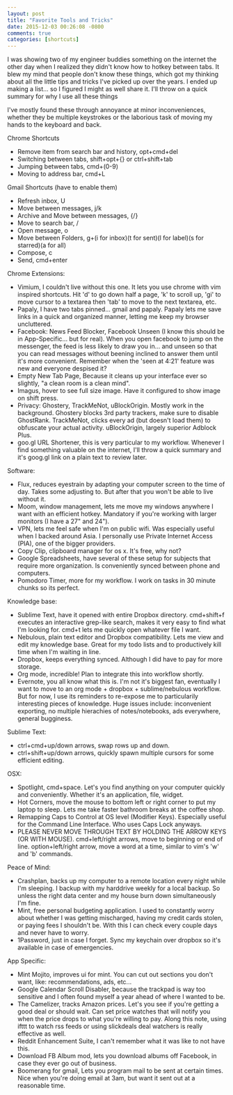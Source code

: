 ```yaml
---
layout: post
title: "Favorite Tools and Tricks"
date: 2015-12-03 00:26:08 -0800
comments: true
categories: [shortcuts]
---
```


I was showing two of my engineer buddies something on the internet the other day when I realized they didn't know how to hotkey between tabs. It blew my mind that people don't know these things, which got my thinking about all the little tips and tricks I've picked up over the years. I ended up making a list... so I figured I might as well share it. I'll throw on a quick summary for why I use all these things

I've mostly found these through annoyance at minor inconveniences, whether they be multiple keystrokes or the laborious task of moving my hands to the keyboard and back.

<!-- more -->

Chrome Shortcuts

* Remove item from search bar and history, opt+cmd+del
* Switching between tabs, shift+opt+{} or ctrl+shift+tab
* Jumping between tabs, cmd+(0-9)
* Moving to address bar, cmd+L

Gmail Shortcuts (have to enable them)

* Refresh inbox, U
* Move between messages, j/k
* Archive and Move between messages, {/}
* Move to search bar, /
* Open message, o
* Move between Folders, g+(i for inbox)(t for sent)(l for label)(s for starred)(a for all)
* Compose, c
* Send, cmd+enter

Chrome Extensions:

* Vimium, I couldn't live without this one. It lets you use chrome with vim inspired shortcuts. Hit 'd' to go down half a page, 'k' to scroll up, 'gi' to move cursor to a textarea then 'tab' to move to the next textarea, etc.
* Papaly, I have two tabs pinned... gmail and papaly. Papaly lets me save links in a quick and organized manner, letting me keep my browser uncluttered.
* Facebook: News Feed Blocker, Facebook Unseen (I know this should be in App-Specific... but for real). When you open facebook to jump on the messenger, the feed is less likely to draw you in... and unseen so that you can read messages without beening inclined to answer them until it's more convenient. Remember when the 'seen at 4:21' feature was new and everyone despised it?
* Empty New Tab Page, Because it cleans up your interface ever so slightly, "a clean room is a clean mind".
* Imagus, hover to see full size image. Have it configured to show image on shift press.
* Privacy: Ghostery, TrackMeNot, uBlockOrigin. Mostly work in the background. Ghostery blocks 3rd party trackers, make sure to disable GhostRank. TrackMeNot, clicks every ad (but doesn't load them) to obfuscate your actual activity. uBlockOrigin, largely superior Adblock Plus.
* goo.gl URL Shortener, this is very particular to my workflow. Whenever I find something valuable on the internet, I'll throw a quick summary and it's goog.gl link on a plain text to review later.

Software:

* Flux, reduces eyestrain by adapting your computer screen to the time of day. Takes some adjusting to. But after that you won't be able to live without it. 
* Moom, window management, lets me move my windows anywhere I want with an efficient hotkey. Mandatory if you're working with larger monitors (I have a 27" and 24").
* VPN, lets me feel safe when I'm on public wifi. Was especially useful when I backed around Asia. I personally use Private Internet Access (PIA), one of the bigger providers.
* Copy Clip, clipboard manager for os x. It's free, why not?
* Google Spreadsheets, have several of these setup for subjects that require more organization. Is conveniently synced between phone and computers.
* Pomodoro Timer, more for my workflow. I work on tasks in 30 minute chunks so its perfect.

Knowledge base: 

* Sublime Text, have it opened with entire Dropbox directory. cmd+shift+f executes an interactive grep-like search, makes it very easy to find what I'm looking for. cmd+t lets me quickly open whatever file I want.
* Nebulous, plain text editor and Dropbox compatibility. Lets me view and edit my knowledge base. Great for my todo lists and to productively kill time when I'm waiting in line.
* Dropbox, keeps everything synced. Although I did have to pay for more storage.
* Org mode, incredible! Plan to integrate this into workflow shortly.
* Evernote, you all know what this is. I'm not it's biggest fan, eventually I want to move to an org mode + dropbox + sublime/nebulous workflow. But for now, I use its reminders to re-expose me to particularily interesting pieces of knowledge. Huge issues include: inconvenient exporting, no multiple hierachies of notes/notebooks, ads everywhere, general bugginess.

Sublime Text:

* ctrl+cmd+up/down arrows, swap rows up and down.
* ctrl+shift+up/down arrows, quickly spawn multiple cursors for some efficient editing.

OSX:

* Spotlight, cmd+space. Let's you find anything on your computer quickly and conveniently. Whether it's an application, file, widget.
* Hot Corners, move the mouse to bottom left or right corner to put my laptop to sleep. Lets me take faster bathroom breaks at the coffee shop.
* Remapping Caps to Control at OS level (Modifier Keys). Especially useful for the Command Line Interface. Who uses Caps Lock anyways.
* PLEASE NEVER MOVE THROUGH TEXT BY HOLDING THE ARROW KEYS (OR WITH MOUSE). cmd+left/right arrows, move to beginning or end of line. option+left/right arrow, move a word at a time, similar to vim's 'w' and 'b' commands.

Peace of Mind: 

* Crashplan, backs up my computer to a remote location every night while I'm sleeping. I backup with my harddrive weekly for a local backup. So unless the right data center and my house burn down simultaneously I'm fine.
* Mint, free personal budgeting application. I used to constantly worry about whether I was getting mischarged, having my credit cards stolen, or paying fees I shouldn't be. With this I can check every couple days and never have to worry.
* 1Password, just in case I forget. Sync my keychain over dropbox so it's available in case of emergencies.

App Specific: 

* Mint Mojito, improves ui for mint. You can cut out sections you don't want, like: recommendations, ads, etc...
* Google Calendar Scroll Disabler, because the trackpad is way too sensitive and I often found myself a year ahead of where I wanted to be.
* The Camelizer, tracks Amazon prices. Let's you see if you're getting a good deal or should wait. Can set price watches that will notify you when the price drops to what you're willing to pay. Along this note, using ifttt to watch rss feeds or using slickdeals deal watchers is really effective as well.
* Reddit Enhancement Suite, I can't remember what it was like to not have this.
* Download FB Album mod, lets you download albums off Facebook, in case they ever go out of business.
* Boomerang for gmail, Lets you program mail to be sent at certain times. Nice when you're doing email at 3am, but want it sent out at a reasonable time.
